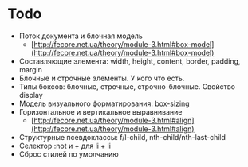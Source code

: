# Todo

- Поток документа и блочная модель
  - [http://fecore.net.ua/theory/module-3.html#box-model](http://fecore.net.ua/theory/module-3.html#box-model)
- Составляющие элемента: width, height, content, border, padding, margin
- Блочные и строчные элементы. У кого что есть.
- Типы боксов: блочные, строчные, строчно-блочные. Свойство display
- Модель визуального форматирования:
  [box-sizing](http://fecore.net.ua/theory/module-3.html#box-model)
- Горизонтальное и вертикальное выравнивание
  - [http://fecore.net.ua/theory/module-3.html#align](http://fecore.net.ua/theory/module-3.html#align)
- Структурные псевдоклассы: f/l-сhild, nth-child/nth-last-child
- Селектор :not и + для li + li
- Сброс стилей по умолчанию
